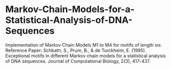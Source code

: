 # Markov-Chain-Models-for-a-Statistical-Analysis-of-DNA-Sequences
Implementation of Markov Chain Models M1 to M4 for motifs of length six. Reference Paper: Schbath, S., Prum, B., &amp; de Turckheim, E. (1995). Exceptional motifs in different Markov chain models for a statistical analysis of DNA sequences. Journal of Computational Biology, 2(3), 417-437.
